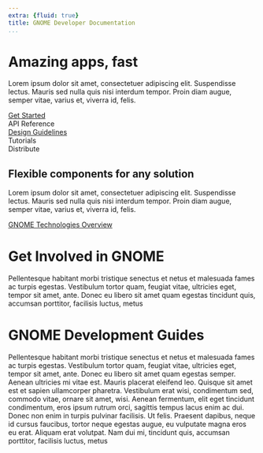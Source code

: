 ```yaml
---
extra: {fluid: true}
title: GNOME Developer Documentation
...
```



<div class="container">
<div class="page-header">
    <h1>Amazing apps, fast</h1>
    <p>
      Lorem ipsum dolor sit amet, consectetuer adipiscing elit. Suspendisse lectus. Mauris sed nulla quis nisi interdum tempor.
      Proin diam augue, semper vitae, varius et, viverra id, felis.
    </p>
    <a class="btn btn-default btn-xl page-scroll" href="#getstarted">Get Started</a>
</div>
</div>

<div class="row toned-row">
    <div class="col-lg-2 col-lg-offset-2 col-xs-6 col-md-3">
      <a class="icon" id="apiref">API Reference</a>
    </div>
    <div class="col-lg-2 col-xs-6 col-md-3">
      <a class="icon" id="hig" href="programming-guidelines.html">
        Design Guidelines
      </a>
    </div>
    <div class="col-lg-2 col-xs-6 col-md-3">
      <a class="icon" id="tutorials">
        Tutorials
      </a>
    </div>
    <div class="col-lg-2 col-xs-6 col-md-3">
      <a class="icon" id="flatpak">
        Distribute
      </a>
    </div>
</div>

<div class="container">
<div class="page-header">
    <h2>Flexible components for any solution</h2>
    <p>
      Lorem ipsum dolor sit amet, consectetuer adipiscing elit. Suspendisse lectus. Mauris sed nulla quis nisi interdum tempor.
      Proin diam augue, semper vitae, varius et, viverra id, felis.
    </p>
    <a class="btn btn-default btn-xl page-scroll" href="#tech">GNOME Technologies Overview</a>
</div>
</div>


<div class="row toned-row">
<div class="container">
<div class="row">
<div class="col-xs-4">
  <div class="text-center">
    <h1>Get Involved in GNOME</h1>
        <p>Pellentesque habitant morbi tristique senectus et netus et malesuada fames ac turpis egestas. Vestibulum
                tortor quam, feugiat vitae, ultricies eget, tempor sit amet, ante. Donec eu libero sit amet quam egestas
                tincidunt quis, accumsan porttitor, facilisis luctus, metus</p>
</div>
</div>
<div class="col-xs-8">
 <div class="text-center">
    <h1>GNOME Development Guides</h1>
        <p>Pellentesque habitant morbi tristique senectus et netus et malesuada fames ac turpis egestas. Vestibulum
                tortor quam, feugiat vitae, ultricies eget, tempor sit amet, ante. Donec eu libero sit amet quam egestas
                semper. Aenean ultricies mi vitae est. Mauris placerat eleifend leo. Quisque sit amet est et sapien
                ullamcorper pharetra. Vestibulum erat wisi, condimentum sed, commodo vitae, ornare sit amet, wisi.
                Aenean fermentum, elit eget tincidunt condimentum, eros ipsum rutrum orci, sagittis tempus lacus enim ac
                dui. Donec non enim in turpis pulvinar facilisis. Ut felis. Praesent dapibus, neque id cursus faucibus,
                tortor neque egestas augue, eu vulputate magna eros eu erat. Aliquam erat volutpat. Nam dui mi,
                tincidunt quis, accumsan porttitor, facilisis luctus, metus</p>
   </div>
  </div>  
</div>
</div>
</div>
